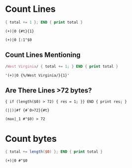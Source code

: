 # Count Lines

```awk
{ total += 1 }; END { print total }
```

```
(+)|0 {#t}{1}
```

```
(+)|0 [:1"$0
```

## Count Lines Mentioning

```awk
/West Virginia/ { total += 1; } END { print total }
```

```
'(+)|0 {%/West Virginia/}{1}'
```

## Are There Lines >72 bytes?

```
{ if (length($0) > 72) { res = 1; }} END { print res; }
```

```
(||)|#f {#`0>72}{#t}
```

```
(max|_1 #"$0) > 72
```

# Count bytes

```awk
{ total += length($0) }; END { print total }
```

```
(+)|0 #"$0
```
